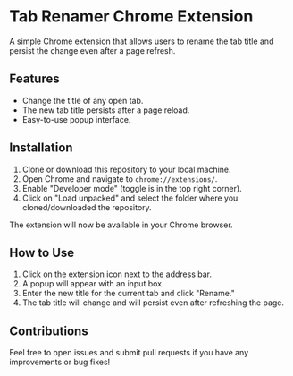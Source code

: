# Tab Renamer Chrome Extension

A simple Chrome extension that allows users to rename the tab title and persist the change even after a page refresh.

## Features

- Change the title of any open tab.
- The new tab title persists after a page reload.
- Easy-to-use popup interface.

## Installation

1. Clone or download this repository to your local machine.
2. Open Chrome and navigate to `chrome://extensions/`.
3. Enable "Developer mode" (toggle is in the top right corner).
4. Click on "Load unpacked" and select the folder where you cloned/downloaded the repository.

The extension will now be available in your Chrome browser.

## How to Use

1. Click on the extension icon next to the address bar.
2. A popup will appear with an input box.
3. Enter the new title for the current tab and click "Rename."
4. The tab title will change and will persist even after refreshing the page.

## Contributions

Feel free to open issues and submit pull requests if you have any improvements or bug fixes!
